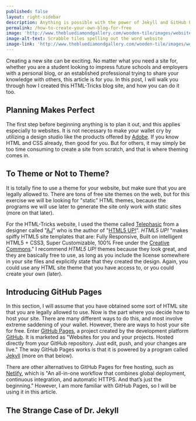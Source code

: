 ```yaml
---
published: false
layout: right-sidebar
description: Anything is possible with the power of Jekyll and GitHub Pages!
permalink: /how-to-create-your-own-blog-for-free
image: 'http://www.thebluediamondgallery.com/wooden-tile/images/website.jpg'
image-alt-text: Scrabble tiles spelling out the word website
image-link: 'http://www.thebluediamondgallery.com/wooden-tile/images/website.jpg'
---
```

Creating a new site can be exciting. No matter what you need a site for, whether you are a student looking to impress future schools and employers with a personal blog, or an established professional trying to share your knowledge with others, this article is for you. In this post, I will walk you through how I created this HTML-Tricks blog site, and how you can do it too. 

## Planning Makes Perfect
The first step before beginning anything is to plan it out, and this applies especially to websites. It is not necessary to make your wallet cry by utilizing a design studio like the products offered by [Adobe](https://www.adobe.com/). If you know HTML and CSS already, then good for you. But for others, it may simply be too time consuming to create a site from scratch, and that is where theming comes in. 

## To Theme or Not to Theme?
It is totally fine to use a theme for your website, but make sure that you are legally allowed to. There are tons of free site themes on the web, but for this exercise we will be looking for "static" HTML themes, because the programs we will use later to generate the site only work with static sites (more on that later). 

For the HTML-Tricks website, I used the theme called [Telephasic](https://html5up.net/telephasic) from a designer called "[AJ](http://twitter.com/ajlkn)" who is the author of "[HTML5 UP!](https://html5up.net/)". _HTML5 UP!_ "makes spiffy HTML5 site templates that are: Fully Responsive, Built on intelligent HTML5 + CSS3, Super Customizable, 100% Free under the [Creative Commons](https://html5up.net/license)." I recommend _HTML5 UP!_ themes because they look great, and they are basically free to use, as long as you include the license somewhere in your site files and explicitly state that they created the design. Again, you could use any HTML site theme that you have access to, or you could create your own (later).

## Introducing GitHub Pages
In this section, I will assume that you have obtained some sort of HTML site that you are legally allowed to use. Now is the part where you decide how to host your site. There are many different ways to do this, and most involve extreme saddening of your wallet. However, there are ways to host your site for free. Enter [GitHub Pages](https://pages.github.com/), a project created by the development platform [GitHub](https://github.com/). It is marketed as "Websites for you and your projects. Hosted directly from your GitHub repository. Just edit, push, and your changes are live." The way GitHub Pages works is that it is powered by a program called [Jekyll](https://jekyllrb.com/) (more on that below). 

There are other alternatives to GitHub Pages for free hosting, such as [Netlify](https://www.netlify.com/), which is "An all-in-one workflow that combines global deployment, continuous integration, and automatic HTTPS. And that’s just the beginning." However, I am more familiar with GitHub Pages, so I will be using it in this article.

## The Strange Case of Dr. Jekyll